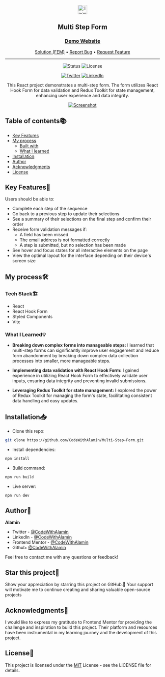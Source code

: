 <div align="center">

  <img src="./public/images/favicon-32x32.png" alt="logo" width="30" height="auto">

  <h2>Multi Step Form</h2>

  <h3>
    <a href="https://multi-step-form-alamin.vercel.app">
      <strong>Demo Website</strong>
    </a>
  </h3>

  <div align="center">
    <a href="https://www.frontendmentor.io/solutions/multi-step-form-w-react-and-redux-toolkit-XaJTbJ92Xn">Solution (FEM)</a>
    •
    <a href="https://github.com/CodeWithAlamin/Multi-Step-Form/issues">Report Bug</a>
    •
    <a href="https://github.com/CodeWithAlamin/Multi-Step-Form/pulls">Request Feature</a>
  </div>

  <hr>

</div>

<!-- Badges -->
<div align="center">

<!-- Status -->
<img src="https://img.shields.io/badge/Status-Completed-success?style=flat" alt="Status" />

<!-- Liceensee -->
<img src="https://img.shields.io/badge/License-MIT-blue?style=flat" alt="License" />

<a href='https://www.twitter.com/CodeWithAlamin' target="_blank"><img alt='Twitter' src='https://img.shields.io/badge/@CodeWithAlamin-100000?style=for-the-badge&logo=Twitter&logoColor=00C9F7&labelColor=3F3F3F&color=0092FA'/></a>
<a href='https://www.linkedin.com/in/CodeWithAlamin' target="_blank"><img alt='LinkedIn' src='https://img.shields.io/badge/@CodeWithAlamin-100000?style=for-the-badge&logo=LinkedIn&logoColor=00a0dc&labelColor=2F2F2F&color=0077b5'/></a>

</div>

<!-- Brief -->
<p align="center">
This React project demonstrates a multi-step form. The form utilizes React Hook Form for data validation and Redux Toolkit for state management, enhancing user experience and data integrity.
</p>

<!-- Screenshot -->
<a align="center" href="https://multi-step-form-alamin.vercel.app">

![Screenshot](./public/thumbnail-preview.png)

</a>

## Table of contents📚

- [Key Features](#key-features)
- [My process](#my-process)
  - [Built with](#built-with)
  - [What I learned](#what-i-learned)
- [Installation](#installation)
- [Author](#author)
- [Acknowledgments](#acknowledgments)
- [License](#license)

## Key Features🎉

Users should be able to:

- Complete each step of the sequence
- Go back to a previous step to update their selections
- See a summary of their selections on the final step and confirm their order
- Receive form validation messages if:
  - A field has been missed
  - The email address is not formatted correctly
  - A step is submitted, but no selection has been made
- See hover and focus states for all interactive elements on the page
- View the optimal layout for the interface depending on their device's screen size

## My process🛠️

### Tech Stack🏗️

- React
- React Hook Form
- Styled Components
- Vite

### What I Learned💡

- **Breaking down complex forms into manageable steps:** I learned that multi-step forms can significantly improve user engagement and reduce form abandonment by breaking down complex data collection processes into smaller, more manageable steps.

- **Implementing data validation with React Hook Form:** I gained experience in utilizing React Hook Form to effectively validate user inputs, ensuring data integrity and preventing invalid submissions.

- **Leveraging Redux Toolkit for state management:** I explored the power of Redux Toolkit for managing the form's state, facilitating consistent data handling and easy updates.

## Installation📥

- Clone this repo:

```sh
git clone https://github.com/CodeWithAlamin/Multi-Step-Form.git
```

- Install dependencies:

```sh
npm install
```

- Build command:

```sh
npm run build
```

- Live server:

```sh
npm run dev
```

## Author👤

<b>Alamin</b>

- Twitter - [@CodeWithAlamin](https://www.twitter.com/CodeWithAlamin)
- LinkedIn - [@CodeWithAlamin](https://www.linkedin.com/in/CodeWithAlamin)
- Frontend Mentor - [@CodeWithAlamin](https://www.frontendmentor.io/profile/CodeWithAlamin)
- Github: [@CodeWithAlamin](https://github.com/CodeWithAlamin)

Feel free to contact me with any questions or feedback!

## Star this project🌟

Show your appreciation by starring this project on GitHub.🙂 Your support will motivate me to continue creating and sharing valuable open-source projects

## Acknowledgments🙏

I would like to express my gratitude to Frontend Mentor for providing the challenge and inspiration to build this project. Their platform and resources have been instrumental in my learning journey and the development of this project.

## License📜

This project is licensed under the [MIT](./LICENSE.md) License - see the LICENSE file for details.
